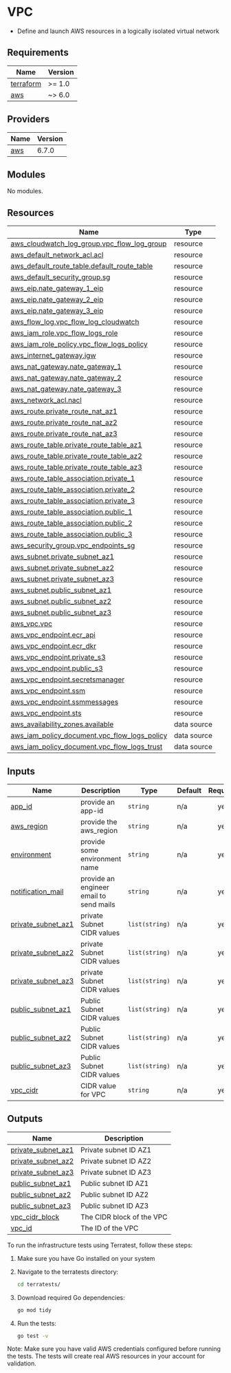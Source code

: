# VPC

* Define and launch AWS resources in a logically isolated virtual network

<!-- BEGIN_TF_DOCS -->
## Requirements

| Name | Version |
|------|---------|
| <a name="requirement_terraform"></a> [terraform](#requirement\_terraform) | >= 1.0 |
| <a name="requirement_aws"></a> [aws](#requirement\_aws) | ~> 6.0 |

## Providers

| Name | Version |
|------|---------|
| <a name="provider_aws"></a> [aws](#provider\_aws) | 6.7.0 |

## Modules

No modules.

## Resources

| Name | Type |
|------|------|
| [aws_cloudwatch_log_group.vpc_flow_log_group](https://registry.terraform.io/providers/hashicorp/aws/latest/docs/resources/cloudwatch_log_group) | resource |
| [aws_default_network_acl.acl](https://registry.terraform.io/providers/hashicorp/aws/latest/docs/resources/default_network_acl) | resource |
| [aws_default_route_table.default_route_table](https://registry.terraform.io/providers/hashicorp/aws/latest/docs/resources/default_route_table) | resource |
| [aws_default_security_group.sg](https://registry.terraform.io/providers/hashicorp/aws/latest/docs/resources/default_security_group) | resource |
| [aws_eip.nate_gateway_1_eip](https://registry.terraform.io/providers/hashicorp/aws/latest/docs/resources/eip) | resource |
| [aws_eip.nate_gateway_2_eip](https://registry.terraform.io/providers/hashicorp/aws/latest/docs/resources/eip) | resource |
| [aws_eip.nate_gateway_3_eip](https://registry.terraform.io/providers/hashicorp/aws/latest/docs/resources/eip) | resource |
| [aws_flow_log.vpc_flow_log_cloudwatch](https://registry.terraform.io/providers/hashicorp/aws/latest/docs/resources/flow_log) | resource |
| [aws_iam_role.vpc_flow_logs_role](https://registry.terraform.io/providers/hashicorp/aws/latest/docs/resources/iam_role) | resource |
| [aws_iam_role_policy.vpc_flow_logs_policy](https://registry.terraform.io/providers/hashicorp/aws/latest/docs/resources/iam_role_policy) | resource |
| [aws_internet_gateway.igw](https://registry.terraform.io/providers/hashicorp/aws/latest/docs/resources/internet_gateway) | resource |
| [aws_nat_gateway.nate_gateway_1](https://registry.terraform.io/providers/hashicorp/aws/latest/docs/resources/nat_gateway) | resource |
| [aws_nat_gateway.nate_gateway_2](https://registry.terraform.io/providers/hashicorp/aws/latest/docs/resources/nat_gateway) | resource |
| [aws_nat_gateway.nate_gateway_3](https://registry.terraform.io/providers/hashicorp/aws/latest/docs/resources/nat_gateway) | resource |
| [aws_network_acl.nacl](https://registry.terraform.io/providers/hashicorp/aws/latest/docs/resources/network_acl) | resource |
| [aws_route.private_route_nat_az1](https://registry.terraform.io/providers/hashicorp/aws/latest/docs/resources/route) | resource |
| [aws_route.private_route_nat_az2](https://registry.terraform.io/providers/hashicorp/aws/latest/docs/resources/route) | resource |
| [aws_route.private_route_nat_az3](https://registry.terraform.io/providers/hashicorp/aws/latest/docs/resources/route) | resource |
| [aws_route_table.private_route_table_az1](https://registry.terraform.io/providers/hashicorp/aws/latest/docs/resources/route_table) | resource |
| [aws_route_table.private_route_table_az2](https://registry.terraform.io/providers/hashicorp/aws/latest/docs/resources/route_table) | resource |
| [aws_route_table.private_route_table_az3](https://registry.terraform.io/providers/hashicorp/aws/latest/docs/resources/route_table) | resource |
| [aws_route_table_association.private_1](https://registry.terraform.io/providers/hashicorp/aws/latest/docs/resources/route_table_association) | resource |
| [aws_route_table_association.private_2](https://registry.terraform.io/providers/hashicorp/aws/latest/docs/resources/route_table_association) | resource |
| [aws_route_table_association.private_3](https://registry.terraform.io/providers/hashicorp/aws/latest/docs/resources/route_table_association) | resource |
| [aws_route_table_association.public_1](https://registry.terraform.io/providers/hashicorp/aws/latest/docs/resources/route_table_association) | resource |
| [aws_route_table_association.public_2](https://registry.terraform.io/providers/hashicorp/aws/latest/docs/resources/route_table_association) | resource |
| [aws_route_table_association.public_3](https://registry.terraform.io/providers/hashicorp/aws/latest/docs/resources/route_table_association) | resource |
| [aws_security_group.vpc_endpoints_sg](https://registry.terraform.io/providers/hashicorp/aws/latest/docs/resources/security_group) | resource |
| [aws_subnet.private_subnet_az1](https://registry.terraform.io/providers/hashicorp/aws/latest/docs/resources/subnet) | resource |
| [aws_subnet.private_subnet_az2](https://registry.terraform.io/providers/hashicorp/aws/latest/docs/resources/subnet) | resource |
| [aws_subnet.private_subnet_az3](https://registry.terraform.io/providers/hashicorp/aws/latest/docs/resources/subnet) | resource |
| [aws_subnet.public_subnet_az1](https://registry.terraform.io/providers/hashicorp/aws/latest/docs/resources/subnet) | resource |
| [aws_subnet.public_subnet_az2](https://registry.terraform.io/providers/hashicorp/aws/latest/docs/resources/subnet) | resource |
| [aws_subnet.public_subnet_az3](https://registry.terraform.io/providers/hashicorp/aws/latest/docs/resources/subnet) | resource |
| [aws_vpc.vpc](https://registry.terraform.io/providers/hashicorp/aws/latest/docs/resources/vpc) | resource |
| [aws_vpc_endpoint.ecr_api](https://registry.terraform.io/providers/hashicorp/aws/latest/docs/resources/vpc_endpoint) | resource |
| [aws_vpc_endpoint.ecr_dkr](https://registry.terraform.io/providers/hashicorp/aws/latest/docs/resources/vpc_endpoint) | resource |
| [aws_vpc_endpoint.private_s3](https://registry.terraform.io/providers/hashicorp/aws/latest/docs/resources/vpc_endpoint) | resource |
| [aws_vpc_endpoint.public_s3](https://registry.terraform.io/providers/hashicorp/aws/latest/docs/resources/vpc_endpoint) | resource |
| [aws_vpc_endpoint.secretsmanager](https://registry.terraform.io/providers/hashicorp/aws/latest/docs/resources/vpc_endpoint) | resource |
| [aws_vpc_endpoint.ssm](https://registry.terraform.io/providers/hashicorp/aws/latest/docs/resources/vpc_endpoint) | resource |
| [aws_vpc_endpoint.ssmmessages](https://registry.terraform.io/providers/hashicorp/aws/latest/docs/resources/vpc_endpoint) | resource |
| [aws_vpc_endpoint.sts](https://registry.terraform.io/providers/hashicorp/aws/latest/docs/resources/vpc_endpoint) | resource |
| [aws_availability_zones.available](https://registry.terraform.io/providers/hashicorp/aws/latest/docs/data-sources/availability_zones) | data source |
| [aws_iam_policy_document.vpc_flow_logs_policy](https://registry.terraform.io/providers/hashicorp/aws/latest/docs/data-sources/iam_policy_document) | data source |
| [aws_iam_policy_document.vpc_flow_logs_trust](https://registry.terraform.io/providers/hashicorp/aws/latest/docs/data-sources/iam_policy_document) | data source |

## Inputs

| Name | Description | Type | Default | Required |
|------|-------------|------|---------|:--------:|
| <a name="input_app_id"></a> [app\_id](#input\_app\_id) | provide an app-id | `string` | n/a | yes |
| <a name="input_aws_region"></a> [aws\_region](#input\_aws\_region) | provide the aws\_region | `string` | n/a | yes |
| <a name="input_environment"></a> [environment](#input\_environment) | provide some environment name | `string` | n/a | yes |
| <a name="input_engineer_mail"></a> [notification\_mail](#input\_notification\_mail) | provide an engineer email to send mails | `string` | n/a | yes |
| <a name="input_private_subnet_az1"></a> [private\_subnet\_az1](#input\_private\_subnet\_az1) | private Subnet CIDR values | `list(string)` | n/a | yes |
| <a name="input_private_subnet_az2"></a> [private\_subnet\_az2](#input\_private\_subnet\_az2) | private Subnet CIDR values | `list(string)` | n/a | yes |
| <a name="input_private_subnet_az3"></a> [private\_subnet\_az3](#input\_private\_subnet\_az3) | private Subnet CIDR values | `list(string)` | n/a | yes |
| <a name="input_public_subnet_az1"></a> [public\_subnet\_az1](#input\_public\_subnet\_az1) | Public Subnet CIDR values | `list(string)` | n/a | yes |
| <a name="input_public_subnet_az2"></a> [public\_subnet\_az2](#input\_public\_subnet\_az2) | Public Subnet CIDR values | `list(string)` | n/a | yes |
| <a name="input_public_subnet_az3"></a> [public\_subnet\_az3](#input\_public\_subnet\_az3) | Public Subnet CIDR values | `list(string)` | n/a | yes |
| <a name="input_vpc_cidr"></a> [vpc\_cidr](#input\_vpc\_cidr) | CIDR value for VPC | `string` | n/a | yes |

## Outputs

| Name | Description |
|------|-------------|
| <a name="output_private_subnet_az1"></a> [private\_subnet\_az1](#output\_private\_subnet\_az1) | Private subnet ID AZ1 |
| <a name="output_private_subnet_az2"></a> [private\_subnet\_az2](#output\_private\_subnet\_az2) | Private subnet ID AZ2 |
| <a name="output_private_subnet_az3"></a> [private\_subnet\_az3](#output\_private\_subnet\_az3) | Private subnet ID AZ3 |
| <a name="output_public_subnet_az1"></a> [public\_subnet\_az1](#output\_public\_subnet\_az1) | Public subnet ID AZ1 |
| <a name="output_public_subnet_az2"></a> [public\_subnet\_az2](#output\_public\_subnet\_az2) | Public subnet ID AZ2 |
| <a name="output_public_subnet_az3"></a> [public\_subnet\_az3](#output\_public\_subnet\_az3) | Public subnet ID AZ3 |
| <a name="output_vpc_cidr_block"></a> [vpc\_cidr\_block](#output\_vpc\_cidr\_block) | The CIDR block of the VPC |
| <a name="output_vpc_id"></a> [vpc\_id](#output\_vpc\_id) | The ID of the VPC |
<!-- END_TF_DOCS -->

<!-- Terratest Executions -->
To run the infrastructure tests using Terratest, follow these steps:

1. Make sure you have Go installed on your system
2. Navigate to the terratests directory:
   ```bash
   cd terratests/
   ```

3. Download required Go dependencies:
   ```bash
   go mod tidy
   ```

4. Run the tests:
   ```bash
   go test -v
   ```

Note: Make sure you have valid AWS credentials configured before running the tests. The tests will create real AWS resources in your account for validation.
<!-- END Terratest Executions-->